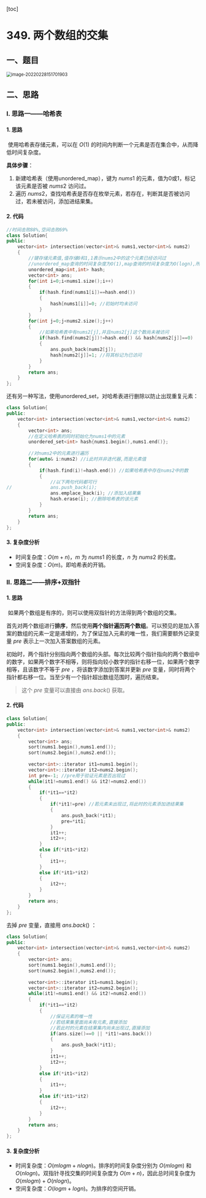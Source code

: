 [toc]

# 349. 两个数组的交集

## 一、题目

<img src="C:\Users\hongdou\AppData\Roaming\Typora\typora-user-images\image-20220228151701903.png" alt="image-20220228151701903" style="zoom:80%;" />

## 二、思路

### I. 思路一——哈希表

#### 1. 思路

​	使用哈希表存储元素，可以在 $O(1)$ 的时间内判断一个元素是否在集合中，从而降低时间复杂度。

**具体步骤**：

1. 新建哈希表（使用unordered_map），键为 $nums1$ 的元素，值为0或1，标记该元素是否被 $nums2$ 访问过。
2. 遍历 $nums2$，查找哈希表是否存在枚举元素，若存在，判断其是否被访问过，若未被访问，添加进结果集。

#### 2. 代码

```C++
//时间击败88%,空间击败69% 
class Solution{
public:
	vector<int> intersection(vector<int>& nums1,vector<int>& nums2)
	{
		//键存储元素值,值存储0和1,1表示nums2中的这个元素已经访问过
		//unordered_map查询的时间复杂度为O(1),map查询的时间复杂度为O(logn),所以哈希表使用unordered_map 
		unordered_map<int,int> hash;
		vector<int> ans;
		for(int i=0;i<nums1.size();i++)
		{
			if(hash.find(nums1[i])==hash.end())
			{
				hash[nums1[i]]=0; //初始时均未访问 
			}
		}
		for(int j=0;j<nums2.size();j++)
		{
			//如果哈希表中有nums2[j],并且nums2[j]这个数尚未被访问 
			if(hash.find(nums2[j])!=hash.end() && hash[nums2[j]]==0)
			{
				ans.push_back(nums2[j]);
				hash[nums2[j]]=1; //将其标记为已访问 
			}
		} 
		return ans;
	}
};
```

还有另一种写法，使用unordered_set，对哈希表进行删除以防止出现重复元素：

```C++
class Solution{
public:
	vector<int> intersection(vector<int>& nums1,vector<int>& nums2)
	{
		vector<int> ans;
		//在定义哈希表的同时初始化为nums1中的元素 
		unordered_set<int> hash{nums1.begin(),nums1.end()}; 
		
		//对nums2中的元素进行遍历 
		for(auto& i:nums2) //i此时并非迭代器,而是元素值 
		{
			if(hash.find(i)!=hash.end()) //如果哈希表中存在nums2中的数
			{
				//以下两句代码都可行 
//				ans.push_back(i);
				ans.emplace_back(i); //添加入结果集 
				hash.erase(i); //删除哈希表的该元素 
			} 
		}
		return ans;
	}
}; 
```

#### 3. 复杂度分析

* 时间复杂度：$O(m+n)$，$m$ 为 $nums1$ 的长度，$n$ 为 $nums2$ 的长度。
* 空间复杂度：$O(m)$。即哈希表的开销。

### II. 思路二——排序+双指针

#### 1. 思路

​	如果两个数组是有序的，则可以使用双指针的方法得到两个数组的交集。

​	首先对两个数组进行**排序**，然后使用**两个指针遍历两个数组**。可以预见的是加入答案的数组的元素一定是递增的，为了保证加入元素的唯一性，我们需要额外记录变量 $pre$ 表示上一次加入答案数组的元素。

​	初始时，两个指针分别指向两个数组的头部。每次比较两个指针指向的两个数组中的数字，如果两个数字不相等，则将指向较小数字的指针右移一位，如果两个数字相等，且该数字不等于 $pre$ ，将该数字添加到答案并更新 $pre$ 变量，同时将两个指针都右移一位。当至少有一个指针超出数组范围时，遍历结束。

> 这个 $pre$ 变量可以直接由 $ans.back()$ 获取。

#### 2. 代码

```C++
class Solution{
public:
	vector<int> intersection(vector<int>& nums1,vector<int>& nums2)
	{
		vector<int> ans;
		sort(nums1.begin(),nums1.end());
		sort(nums2.begin(),nums2.end());
		
		vector<int>::iterator it1=nums1.begin();
		vector<int>::iterator it2=nums2.begin();
		int pre=-1; //pre用于验证元素是否出现过 
		while(it1!=nums1.end() && it2!=nums2.end())
		{
			if(*it1==*it2)
			{
				if(*it1!=pre) //若元素未出现过,将此时的元素添加进结果集 
				{
					ans.push_back(*it1);
					pre=*it1;
				}
				it1++;
				it2++;
			}
			else if(*it1<*it2)
			{
				it1++;
			}
			else if(*it1>*it2)
			{
				it2++;
			}
		}
		return ans;
	}
}; 
```

去掉 $pre$ 变量，直接用 $ans.back()$ ：

```C++
class Solution{
public:
	vector<int> intersection(vector<int>& nums1,vector<int>& nums2)
	{
		vector<int> ans;
		sort(nums1.begin(),nums1.end());
		sort(nums2.begin(),nums2.end());
		
		vector<int>::iterator it1=nums1.begin();
		vector<int>::iterator it2=nums2.begin();
		while(it1!=nums1.end() && it2!=nums2.end())
		{
			if(*it1==*it2)
			{
				//保证元素的唯一性
				//若结果集里面尚未有元素,直接添加
				//若此时的元素在结果集内尚未出现过,直接添加 
				if(ans.size()==0 || *it1!=ans.back()) 
				{
					ans.push_back(*it1);
				}
				it1++;
				it2++;
			}
			else if(*it1<*it2)
			{
				it1++;
			}
			else if(*it1>*it2)
			{
				it2++;
			}
		}
		return ans;
	}
}; 
```

#### 3. 复杂度分析

* 时间复杂度：$O(mlogm+nlogn)$。排序的时间复杂度分别为 $O(mlogm)$ 和 $O(nlogn)$。双指针寻找交集的时间复杂度为 $O(m+n)$，因此总时间复杂度为 $O(mlogm)+O(nlogn)$。
* 空间复杂度：$O(logm+logn)$。为排序的空间开销。



